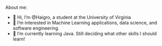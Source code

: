 About me:

- 👋 Hi, I’m @Haigro, a student at the University of Virginia
- 👀 I’m interested in Machine Learning applications, data science, and software engineering.
- 🌱 I’m currently learning Java. Still deciding what other skills I should learn!

<!---
Haigro/Haigro is a ✨ special ✨ repository because its `README.md` (this file) appears on your GitHub profile.
You can click the Preview link to take a look at your changes.
--->
